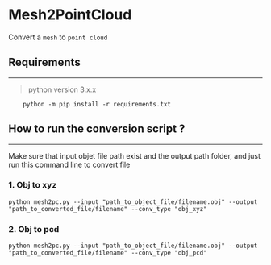 # Mesh2PointCloud
Convert a ``mesh`` to ``point cloud``

## Requirements
---------------

> python version 3.x.x

```
    python -m pip install -r requirements.txt
```


## How to run the conversion script ?
-------------------------------------
Make sure that input objet file path exist and the output path folder, and just run this command line to convert file
### 1. Obj to xyz

```
python mesh2pc.py --input "path_to_object_file/filename.obj" --output "path_to_converted_file/filename" --conv_type "obj_xyz"
```

### 2. Obj to pcd

```
python mesh2pc.py --input "path_to_object_file/filename.obj" --output "path_to_converted_file/filename" --conv_type "obj_pcd"
```